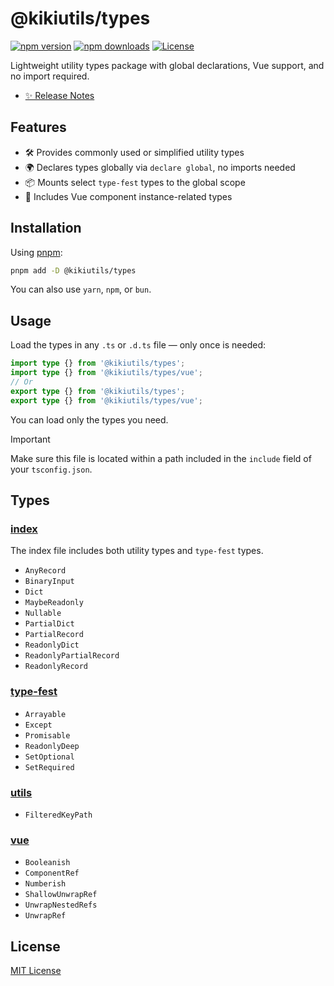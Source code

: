 # @kikiutils/types

[![npm version][npm-version-src]][npm-version-href]
[![npm downloads][npm-downloads-src]][npm-downloads-href]
[![License][license-src]][license-href]

Lightweight utility types package with global declarations, Vue support, and no import required.

- [✨ Release Notes](./CHANGELOG.md)

## Features

- 🛠 Provides commonly used or simplified utility types
- 🌍 Declares types globally via `declare global`, no imports needed
- 📦 Mounts select `type-fest` types to the global scope
- 🧩 Includes Vue component instance-related types

## Installation

Using [pnpm](https://pnpm.io):

```bash
pnpm add -D @kikiutils/types
```

You can also use `yarn`, `npm`, or `bun`.

## Usage

Load the types in any `.ts` or `.d.ts` file — only once is needed:

```typescript
import type {} from '@kikiutils/types';
import type {} from '@kikiutils/types/vue';
// Or
export type {} from '@kikiutils/types';
export type {} from '@kikiutils/types/vue';
```

You can load only the types you need.

> [!IMPORTANT]
> Make sure this file is located within a path included in the `include` field of your `tsconfig.json`.

## Types

### [index](./src/index.ts)

The index file includes both utility types and `type-fest` types.

- `AnyRecord`
- `BinaryInput`
- `Dict`
- `MaybeReadonly`
- `Nullable`
- `PartialDict`
- `PartialRecord`
- `ReadonlyDict`
- `ReadonlyPartialRecord`
- `ReadonlyRecord`

### [type-fest](./src/type-fest.ts)

- `Arrayable`
- `Except`
- `Promisable`
- `ReadonlyDeep`
- `SetOptional`
- `SetRequired`

### [utils](./src/utils)

- `FilteredKeyPath`

### [vue](./src/vue.ts)

- `Booleanish`
- `ComponentRef`
- `Numberish`
- `ShallowUnwrapRef`
- `UnwrapNestedRefs`
- `UnwrapRef`

## License

[MIT License](./LICENSE)

<!-- Badges -->
[npm-version-href]: https://npmjs.com/package/@kikiutils/types
[npm-version-src]: https://img.shields.io/npm/v/@kikiutils/types/latest.svg?colorA=18181b&colorB=28cf8d&style=flat

[npm-downloads-href]: https://npmjs.com/package/@kikiutils/types
[npm-downloads-src]: https://img.shields.io/npm/dm/@kikiutils/types.svg?colorA=18181b&colorB=28cf8d&style=flat

[license-href]: https://github.com/kikiutils/node-types/blob/main/LICENSE
[license-src]: https://img.shields.io/github/license/kikiutils/node-types?colorA=18181b&colorB=28cf8d&style=flat
